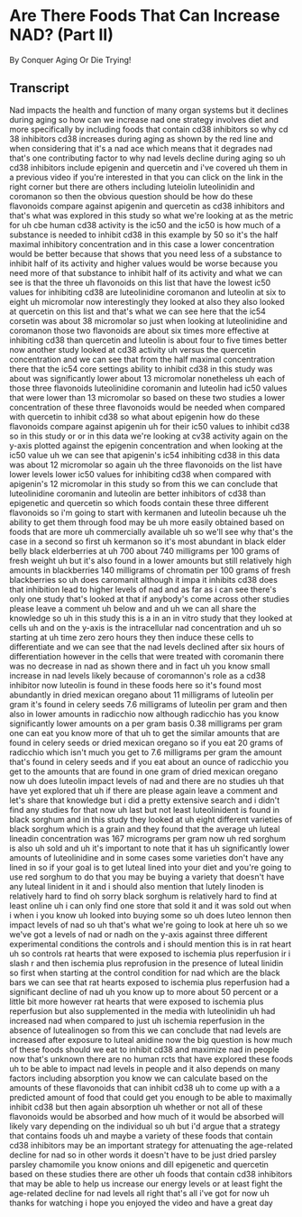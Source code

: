 # Are There Foods That Can Increase NAD? (Part II)

By Conquer Aging Or Die Trying! 


## Transcript

Nad impacts the health and function of many organ systems but it declines during aging so how can we increase nad one strategy involves diet and more specifically by including foods that contain cd38 inhibitors so why cd 38 inhibitors cd38 increases during aging as shown by the red line and when considering that it's a nad ace which means that it degrades nad that's one contributing factor to why nad levels decline during aging so uh cd38 inhibitors include epigenin and quercetin and i've covered uh them in a previous video if you're interested in that you can click on the link in the right corner but there are others including luteiolin luteolinidin and coromanon so then the obvious question should be how do these flavonoids compare against apigenin and quercetin as cd38 inhibitors and that's what was explored in this study so what we're looking at as the metric for uh cbe human cd38 activity is the ic50 and the ic50 is how much of a substance is needed to inhibit cd38 in this example by 50 so it's the half maximal inhibitory concentration and in this case a lower concentration would be better because that shows that you need less of a substance to inhibit half of its activity and higher values would be worse because you need more of that substance to inhibit half of its activity and what we can see is that the three uh flavonoids on this list that have the lowest ic50 values for inhibiting cd38 are luteolinidine coromanon and luteolin at six to eight uh micromolar now interestingly they looked at also they also looked at quercetin on this list and that's what we can see here that the ic54 corsetin was about 38 micromolar so just when looking at luteolinidine and coromanon those two flavonoids are about six times more effective at inhibiting cd38 than quercetin and luteolin is about four to five times better now another study looked at cd38 activity uh versus the quercetin concentration and we can see that from the half maximal concentration there that the ic54 core settings ability to inhibit cd38 in this study was about was significantly lower about 13 micromolar nonetheless uh each of those three flavonoids luteolinidine coromanin and luteolin had ic50 values that were lower than 13 micromolar so based on these two studies a lower concentration of these three flavonoids would be needed when compared with quercetin to inhibit cd38 so what about epigenin how do these flavonoids compare against apigenin uh for their ic50 values to inhibit cd38 so in this study or or in this data we're looking at cv38 activity again on the y-axis plotted against the epigenin concentration and when looking at the ic50 value uh we can see that apigenin's ic54 inhibiting cd38 in this data was about 12 micromolar so again uh the three flavonoids on the list have lower levels lower ic50 values for inhibiting cd38 when compared with apigenin's 12 micromolar in this study so from this we can conclude that luteolinidine coromanin and luteolin are better inhibitors of cd38 than epigenetic and quercetin so which foods contain these three different flavonoids so i'm going to start with kermanen and luteolin because uh the ability to get them through food may be uh more easily obtained based on foods that are more uh commercially available uh so we'll see why that's the case in a second so first uh kermanon so it's most abundant in black elder belly black elderberries at uh 700 about 740 milligrams per 100 grams of fresh weight uh but it's also found in a lower amounts but still relatively high amounts in blackberries 140 milligrams of chromatin per 100 grams of fresh blackberries so uh does caromanit although it impa it inhibits cd38 does that inhibition lead to higher levels of nad and as far as i can see there's only one study that's looked at that if anybody's come across other studies please leave a comment uh below and and uh we can all share the knowledge so uh in this study this is a in an in vitro study that they looked at cells uh and on the y-axis is the intracellular nad concentration and uh so starting at uh time zero zero hours they then induce these cells to differentiate and we can see that the nad levels declined after six hours of differentiation however in the cells that were treated with coromanin there was no decrease in nad as shown there and in fact uh you know small increase in nad levels likely because of coromannon's role as a cd38 inhibitor now luteolin is found in these foods here so it's found most abundantly in dried mexican oregano about 11 milligrams of luteolin per gram it's found in celery seeds 7.6 milligrams of luteolin per gram and then also in lower amounts in radicchio now although radicchio has you know significantly lower amounts on a per gram basis 0.38 milligrams per gram one can eat you know more of that uh to get the similar amounts that are found in celery seeds or dried mexican oregano so if you eat 20 grams of radicchio which isn't much you get to 7.6 milligrams per gram the amount that's found in celery seeds and if you eat about an ounce of radicchio you get to the amounts that are found in one gram of dried mexican oregano now uh does luteolin impact levels of nad and there are no studies uh that have yet explored that uh if there are please again leave a comment and let's share that knowledge but i did a pretty extensive search and i didn't find any studies for that now uh last but not least luteolinident is found in black sorghum and in this study they looked at uh eight different varieties of black sorghum which is a grain and they found that the average uh luteal lineadin concentration was 167 micrograms per gram now uh red sorghum is also uh sold and uh it's important to note that it has uh significantly lower amounts of luteolinidine and in some cases some varieties don't have any lined in so if your goal is to get luteal lined into your diet and you're going to use red sorghum to do that you may be buying a variety that doesn't have any luteal linident in it and i should also mention that lutely linoden is relatively hard to find oh sorry black sorghum is relatively hard to find at least online uh i can only find one store that sold it and it was sold out when i when i you know uh looked into buying some so uh does luteo lennon then impact levels of nad so uh that's what we're going to look at here uh so we we've got a levels of nad or nadh on the y-axis against three different experimental conditions the controls and i should mention this is in rat heart uh so controls rat hearts that were exposed to ischemia plus reperfusion ir i slash r and then ischemia plus reprofusion in the presence of luteal linidin so first when starting at the control condition for nad which are the black bars we can see that rat hearts exposed to ischemia plus reperfusion had a significant decline of nad uh you know up to more about 50 percent or a little bit more however rat hearts that were exposed to ischemia plus reperfusion but also supplemented in the media with luteolinidin uh had increased nad when compared to just uh ischemia reperfusion in the absence of lutealinogen so from this we can conclude that nad levels are increased after exposure to luteal anidine now the big question is how much of these foods should we eat to inhibit cd38 and maximize nad in people now that's unknown there are no human rcts that have explored these foods uh to be able to impact nad levels in people and it also depends on many factors including absorption you know we can calculate based on the amounts of these flavonoids that can inhibit cd38 uh to come up with a a predicted amount of food that could get you enough to be able to maximally inhibit cd38 but then again absorption uh whether or not all of these flavonoids would be absorbed and how much of it would be absorbed will likely vary depending on the individual so uh but i'd argue that a strategy that contains foods uh and maybe a variety of these foods that contain cd38 inhibitors may be an important strategy for attenuating the age-related decline for nad so in other words it doesn't have to be just dried parsley parsley chamomile you know onions and dill epigenetic and quercetin based on these studies there are other uh foods that contain cd38 inhibitors that may be able to help us increase our energy levels or at least fight the age-related decline for nad levels all right that's all i've got for now uh thanks for watching i hope you enjoyed the video and have a great day
